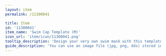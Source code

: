 ```yaml
---
layout: item
permalink: /11300041

title: Item
id: '11300041'
item_name: 'Swim Cap Template (M)'
icon_url: 'item/icon/11300041.png'
tooltip_description: 'Design your very own swim mask with this template.'
guide_description: 'You can use an image file (jpg, png, dds) stored in the MapleStory2\Custom\Equip folder.'
---
```

